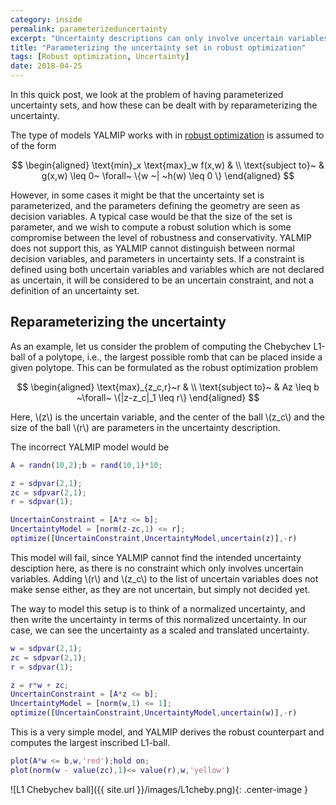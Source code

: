 ```yaml
---
category: inside
permalink: parameterizeduncertainty
excerpt: "Uncertainty descriptions can only involve uncertain variables, so how can they be parameterized?"
title: "Parameterizing the uncertainty set in robust optimization"
tags: [Robust optimization, Uncertainty]
date: 2018-04-25
---
```


In this quick post, we look at the problem of having parameterized uncertainty sets, and how these can be dealt with by reparameterizing the uncertainty.

The type of models YALMIP works with in [robust optimization](/tutorial/robustoptimization) is assumed to of the form 

$$
\begin{aligned}
\text{min}_x \text{max}_w f(x,w) & \\
\text{subject to}~ & g(x,w) \leq 0~ \forall~ \{w ~| ~h(w) \leq 0 \}
\end{aligned}
$$

However, in some cases it might be that the uncertainty set is parameterized, and the parameters defining the geometry are seen as decision variables. A typical case would be that the size of the set is parameter, and we wish to compute a robust solution which is some compromise between the level of robustness and conservativity. YALMIP does not support this, as YALMIP cannot distinguish between normal decision variables, and parameters in uncertainty sets. If a constraint is defined using both uncertain variables and variables which are not declared as uncertain, it will be considered to be an uncertain constraint, and not a definition of an uncertainty set.

## Reparameterizing the uncertainty

As an example, let us consider the problem of computing the Chebychev L1-ball of a polytope, i.e., the largest possible romb that can be placed inside a given polytope. This can be formulated as the robust optimization problem

$$
\begin{aligned}
\text{max}_{z_c,r}~r & \\
\text{subject to}~ & Az \leq b ~\forall~ \{|z-z_c|_1 \leq r\}
\end{aligned}
$$

Here, \\(z\\) is the uncertain variable, and the center of the ball \\(z_c\\) and the size of the ball \\(r\\) are parameters in the uncertainty description.

The incorrect YALMIP model would be

````matlab
A = randn(10,2);b = rand(10,1)*10;

z = sdpvar(2,1);
zc = sdpvar(2,1);
r = sdpvar(1);

UncertainConstraint = [A*z <= b];
UncertaintyModel = [norm(z-zc,1) <= r];
optimize([UncertainConstraint,UncertaintyModel,uncertain(z)],-r)
````

This model will fail, since YALMIP cannot find the intended uncertainty desciption here, as there is no constraint which only involves uncertain variables. Adding \\(r\\) and \\(z_c\\) to the list of uncertain variables does not make sense either, as they are not uncertain, but simply not decided yet.

The way to model this setup is to think of a normalized uncertainty, and then write the uncertainty in terms of this normalized uncertainty. In our case, we can see the uncertainty as a scaled and translated uncertainty.

````matlab
w = sdpvar(2,1);
zc = sdpvar(2,1);
r = sdpvar(1);

z = r*w + zc;
UncertainConstraint = [A*z <= b];
UncertaintyModel = [norm(w,1) <= 1];
optimize([UncertainConstraint,UncertaintyModel,uncertain(w)],-r)
````

This is a very simple model, and YALMIP derives the robust counterpart and computes the largest inscribed L1-ball.

````matlab
plot(A*w <= b,w,'red');hold on;
plot(norm(w - value(zc),1)<= value(r),w,'yellow')
````

![L1 Chebychev ball]({{ site.url }}/images/L1cheby.png){: .center-image }
